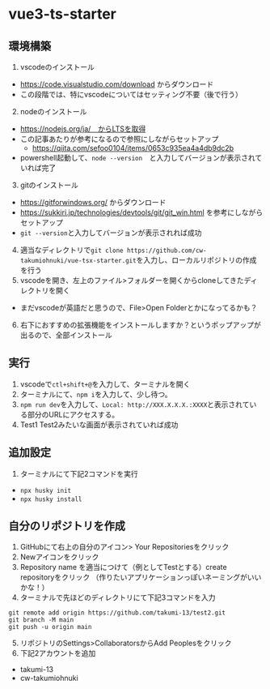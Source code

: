 # vue3-ts-starter

## 環境構築
1. vscodeのインストール
- https://code.visualstudio.com/download からダウンロード
- この段階では、特にvscodeについてはセッティング不要（後で行う）
2. nodeのインストール
- https://nodejs.org/ja/　からLTSを取得
- この記事あたりが参考になるので参照にしながらセットアップ
  - https://qiita.com/sefoo0104/items/0653c935ea4a4db9dc2b
- powershell起動して、`node --version`　と入力してバージョンが表示されていれば完了
3. gitのインストール
- https://gitforwindows.org/ からダウンロード
- https://sukkiri.jp/technologies/devtools/git/git_win.html を参考にしながらセットアップ
- `git --version`と入力してバージョンが表示されれば成功
4. 適当なディレクトリで`git clone https://github.com/cw-takumiohnuki/vue-tsx-starter.git`を入力し、ローカルリポジトリの作成を行う
5. vscodeを開き、左上のファイル>フォルダーを開くからcloneしてきたディレクトリを開く
- まだvscodeが英語だと思うので、File>Open Folderとかになってるかも？
6. 右下におすすめの拡張機能をインストールしますか？というポップアップが出るので、全部インストール

## 実行
1. vscodeで`ctl+shift+@`を入力して、ターミナルを開く
2. ターミナルにて、`npm i`を入力して、少し待つ。
3. `npm run dev`を入力して、`Local: http://XXX.X.X.X.:XXXX`と表示されている部分のURLにアクセスする。
4. Test1 Test2みたいな画面が表示されていれば成功

## 追加設定
1. ターミナルにて下記2コマンドを実行
- `npx husky init`
- `npx husky install` 

## 自分のリポジトリを作成
1. GitHubにて右上の自分のアイコン> Your Repositoriesをクリック
2. Newアイコンをクリック
3. Repository name を適当につけて（例としてTestとする）create　repositoryをクリック
（作りたいアプリケーションっぽいネーミングがいいかな！）
4. ターミナルで先ほどのディレクトリにて下記3コマンドを入力
```
git remote add origin https://github.com/takumi-13/test2.git
git branch -M main
git push -u origin main
```
5. リポジトリのSettings>CollaboratorsからAdd Peoplesをクリック
6. 下記2アカウントを追加
- takumi-13
- cw-takumiohnuki
